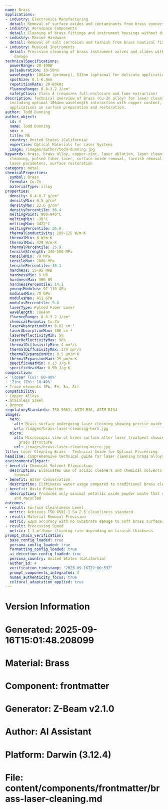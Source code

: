 ```yaml
---
name: Brass
applications:
- industry: Electronics Manufacturing
  detail: Removal of surface oxides and contaminants from brass connectors and components
- industry: Aerospace Components
  detail: Cleaning of brass fittings and instrument housings without dimensional alteration
- industry: Marine Hardware
  detail: Removal of salt corrosion and tarnish from brass nautical fixtures
- industry: Musical Instruments
  detail: Precision cleaning of brass instrument valves and slides without abrasive
    damage
technicalSpecifications:
  powerRange: 20-100W
  pulseDuration: 10-50ns
  wavelength: 1064nm (primary), 532nm (optional for delicate applications)
  spotSize: 0.1-0.8mm
  repetitionRate: 20-80kHz
  fluenceRange: 0.8–3.2 J/cm²
  safetyClass: Class 4 (requires full enclosure and fume extraction)
description: Technical overview of Brass (Cu-Zn alloy) for laser cleaning applications,
  including optimal 1064nm wavelength interaction with copper content, and industrial
  applications in surface preparation and restoration.
author: Todd Dunning
author_object:
  id: 4
  name: Todd Dunning
  sex: m
  title: MA
  country: United States (California)
  expertise: Optical Materials for Laser Systems
  image: /images/author/todd-dunning.jpg
keywords: brass, brass alloy, copper-zinc, laser ablation, laser cleaning, non-contact
  cleaning, pulsed fiber laser, surface oxide removal, tarnish removal, industrial
  laser parameters, surface restoration
category: metal
chemicalProperties:
  symbol: Brass
  formula: Cu-Zn
  materialType: alloy
properties:
  density: 8.4-8.7 g/cm³
  densityMin: 0.5 g/cm³
  densityMax: 22.6 g/cm³
  densityPercentile: 36.4
  meltingPoint: 900-940°C
  meltingMin: -39°C
  meltingMax: 3422°C
  meltingPercentile: 26.0
  thermalConductivity: 109-125 W/m·K
  thermalMin: 8 W/m·K
  thermalMax: 429 W/m·K
  thermalPercentile: 25.9
  tensileStrength: 340-500 MPa
  tensileMin: 70 MPa
  tensileMax: 2000 MPa
  tensilePercentile: 18.1
  hardness: 55-95 HRB
  hardnessMin: 5 HB
  hardnessMax: 500 HV
  hardnessPercentile: 14.1
  youngsModulus: 97-110 GPa
  modulusMin: 70 GPa
  modulusMax: 411 GPa
  modulusPercentile: 9.8
  laserType: Pulsed Fiber Laser
  wavelength: 1064nm
  fluenceRange: 0.8–3.2 J/cm²
  chemicalFormula: Cu-Zn
  laserAbsorptionMin: 0.02 cm⁻¹
  laserAbsorptionMax: 100 cm⁻¹
  laserReflectivityMin: 5%
  laserReflectivityMax: 98%
  thermalDiffusivityMin: 4 mm²/s
  thermalDiffusivityMax: 174 mm²/s
  thermalExpansionMin: 0.5 µm/m·K
  thermalExpansionMax: 29 µm/m·K
  specificHeatMin: 0.13 J/g·K
  specificHeatMax: 0.90 J/g·K
composition:
- 'Copper (Cu): 60-90%'
- 'Zinc (Zn): 10-40%'
- Trace elements (Pb, Fe, Sn, Al)
compatibility:
- Copper Alloys
- Stainless Steel
- Bronze
regulatoryStandards: ISO 9001, ASTM B36, ASTM B134
images:
  hero:
    alt: Brass surface undergoing laser cleaning showing precise oxide removal
    url: /images/brass-laser-cleaning-hero.jpg
  micro:
    alt: Microscopic view of brass surface after laser treatment showing preserved
      grain structure
    url: /images/brass-laser-cleaning-micro.jpg
title: Laser Cleaning Brass - Technical Guide for Optimal Processing
headline: Comprehensive technical guide for laser cleaning brass alloys
environmentalImpact:
- benefit: Chemical Solvent Elimination
  description: Eliminates use of acidic cleaners and chemical solvents for tarnish
    removal
- benefit: Water Conservation
  description: Eliminates water usage compared to traditional brass cleaning methods
- benefit: Waste Reduction
  description: Produces only minimal metallic oxide powder waste that can be collected
    and recycled
outcomes:
- result: Surface Cleanliness Level
  metric: Achieves ISO 8501-1 Sa 2.5 cleanliness standard
- result: Material Removal Precision
  metric: ±2μm accuracy with no substrate damage to soft brass surface
- result: Processing Speed
  metric: 1-3 m²/hour cleaning rate depending on tarnish thickness
prompt_chain_verification:
  base_config_loaded: true
  persona_config_loaded: true
  formatting_config_loaded: true
  ai_detection_config_loaded: true
  persona_country: United States (California)
  author_id: 4
  verification_timestamp: '2025-09-16T22:00:53Z'
  prompt_components_integrated: 4
  human_authenticity_focus: true
  cultural_adaptation_applied: true
---
```


# Version Information
# Generated: 2025-09-16T15:01:48.208099
# Material: Brass
# Component: frontmatter
# Generator: Z-Beam v2.1.0
# Author: AI Assistant
# Platform: Darwin (3.12.4)
# File: content/components/frontmatter/brass-laser-cleaning.md